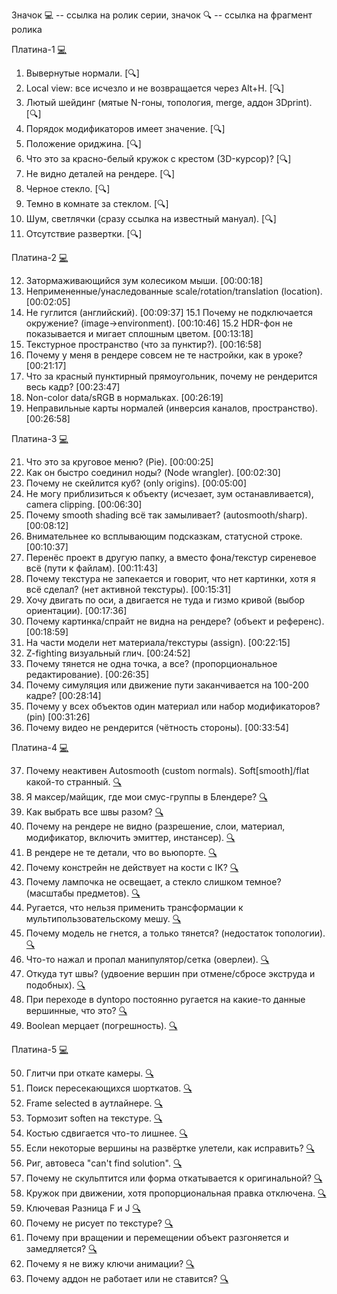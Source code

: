 
Значок :computer: -- ссылка на ролик серии, значок :mag: -- ссылка на фрагмент ролика


Платина-1 [:computer:](https://www.youtube.com/watch?v=82T4_ug0alM&list=PLIMU9w2JuTwMeuefU6i88Jx5ZE6MKeLB2&index=1)
1. Вывернутые нормали. [:mag:] 
2. Local view: все исчезло и не возвращается через Alt+H. [:mag:]
3. Лютый шейдинг (мятые N-гоны, топология, merge, аддон 3Dprint). [:mag:]
4. Порядок модификаторов имеет значение. [:mag:]
5. Положение ориджина. [:mag:]
6. Что это за красно-белый кружок с крестом (3D-курсор)? [:mag:]
7. Не видно деталей на рендере. [:mag:]
8. Черное стекло. [:mag:]
9. Темно в комнате за стеклом. [:mag:]
10. Шум, светлячки (сразу ссылка на известный мануал). [:mag:]
11. Отсутствие развертки. [:mag:]


Платина-2 [:computer:](https://www.youtube.com/watch?v=KQUnFL9LEV4&list=PLIMU9w2JuTwMeuefU6i88Jx5ZE6MKeLB2&index=2)
    
12. Затормаживающийся зум колесиком мыши. [00:00:18]
13. Непримененные/унаследованные scale/rotation/translation (location). [00:02:05]
14. Не гуглится (английский). [00:09:37]
15.1 Почему не подключается окружение? (image->environment). [00:10:46]
15.2 HDR-фон не показывается и мигает сплошным цветом. [00:13:18]
16. Текстурное пространство (что за пунктир?). [00:16:58]
17. Почему у меня в рендере совсем не те настройки, как в уроке? [00:21:17]
18. Что за красный пунктирный прямоугольник, почему не рендерится весь кадр? [00:23:47]
19. Non-color data/sRGB в нормальках. [00:26:19]
20. Неправильные карты нормалей (инверсия каналов, пространство). [00:26:58]


Платина-3 [:computer:](https://www.youtube.com/watch?v=3j8Y5lyOyv8&list=PLIMU9w2JuTwMeuefU6i88Jx5ZE6MKeLB2&index=3)
    
21. Что это за круговое меню? (Pie). [00:00:25]
22. Как он быстро соединил ноды? (Node wrangler). [00:02:30]
23. Почему не скейлится куб? (only origins). [00:05:00]
24. Не могу приблизиться к объекту (исчезает, зум останавливается), camera clipping. [00:06:30]
25. Почему smooth shading всё так замыливает? (autosmooth/sharp). [00:08:12]
26. Внимательнее ко всплывающим подсказкам, статусной строке. [00:10:37]
27. Перенёс проект в другую папку, а вместо фона/текстур сиреневое всё (пути к файлам). [00:11:43]  
28. Почему текстура не запекается и говорит, что нет картинки, хотя я всё сделал? (нет активной текстуры). [00:15:31]
29. Хочу двигать по оси, а двигается не туда и гизмо кривой (выбор ориентации). [00:17:36]
30. Почему картинка/спрайт не видна на рендере? (объект и референс). [00:18:59]
31. На части модели нет материала/текстуры (assign). [00:22:15] 
32. Z-fighting визуальный глич. [00:24:52]
33. Почему тянется не одна точка, а все? (пропорциональное редактирование). [00:26:35]
34. Почему симуляция или движение пути заканчивается на 100-200 кадре? [00:28:14]
35. Почему у всех объектов один материал или набор модификаторов? (pin) [00:31:26]
36. Почему видео не рендерится (чётность стороны). [00:33:54]


Платина-4 [:computer:](https://www.youtube.com/watch?v=mKSkzUltN8A&list=PLIMU9w2JuTwMeuefU6i88Jx5ZE6MKeLB2&index=4)
    
37. Почему неактивен Autosmooth (custom normals). Soft[smooth]/flat какой-то странный. [:mag:](https://www.youtube.com/watch?v=mKSkzUltN8A&list=PLIMU9w2JuTwMeuefU6i88Jx5ZE6MKeLB2&index=4&t=18s)
38. Я максер/майщик, где мои смус-группы в Блендере? [:mag:](https://www.youtube.com/watch?v=mKSkzUltN8A&list=PLIMU9w2JuTwMeuefU6i88Jx5ZE6MKeLB2&index=4&t=114s)
39. Как выбрать все швы разом? [:mag:](https://www.youtube.com/watch?v=mKSkzUltN8A&list=PLIMU9w2JuTwMeuefU6i88Jx5ZE6MKeLB2&index=4&t=219s)
40. Почему на рендере не видно (разрешение, слои, материал, модификатор, включить эмиттер, инстансер). [:mag:](https://www.youtube.com/watch?v=mKSkzUltN8A&list=PLIMU9w2JuTwMeuefU6i88Jx5ZE6MKeLB2&index=4&t=289s)
41. В рендере не те детали, что во вьюпорте. [:mag:](https://www.youtube.com/watch?v=mKSkzUltN8A&list=PLIMU9w2JuTwMeuefU6i88Jx5ZE6MKeLB2&index=4&t=769s)
42. Почему констрейн не действует на кости с IK? [:mag:](https://www.youtube.com/watch?v=mKSkzUltN8A&list=PLIMU9w2JuTwMeuefU6i88Jx5ZE6MKeLB2&index=4&t=773s)
43. Почему лампочка не освещает, а стекло слишком темное? (масштабы предметов). [:mag:](https://www.youtube.com/watch?v=mKSkzUltN8A&list=PLIMU9w2JuTwMeuefU6i88Jx5ZE6MKeLB2&index=4&t=882s)
44. Ругается, что нельзя применить трансформации к мультипользовательскому мешу. [:mag:](https://www.youtube.com/watch?v=mKSkzUltN8A&list=PLIMU9w2JuTwMeuefU6i88Jx5ZE6MKeLB2&index=4&t=1085s)
45. Почему модель не гнется, а только тянется? (недостаток топологии). [:mag:](https://www.youtube.com/watch?v=mKSkzUltN8A&list=PLIMU9w2JuTwMeuefU6i88Jx5ZE6MKeLB2&index=4&t=1234s)
46. Что-то нажал и пропал манипулятор/сетка (оверлеи). [:mag:](https://www.youtube.com/watch?v=mKSkzUltN8A&list=PLIMU9w2JuTwMeuefU6i88Jx5ZE6MKeLB2&index=4&t=1333s)
47. Откуда тут швы? (удвоение вершин при отмене/сбросе экструда и подобных). [:mag:](https://www.youtube.com/watch?v=mKSkzUltN8A&list=PLIMU9w2JuTwMeuefU6i88Jx5ZE6MKeLB2&index=4&t=1471s)
48. При переходе в dyntopo постоянно ругается на какие-то данные вершинные, что это? [:mag:](https://www.youtube.com/watch?v=mKSkzUltN8A&list=PLIMU9w2JuTwMeuefU6i88Jx5ZE6MKeLB2&index=4&t=1791s)
49. Boolean мерцает (погрешность). [:mag:](https://www.youtube.com/watch?v=mKSkzUltN8A&list=PLIMU9w2JuTwMeuefU6i88Jx5ZE6MKeLB2&index=4&t=1908s)


Платина-5 [:computer:](https://www.youtube.com/watch?v=Pn4KCBIchQQ&list=PLIMU9w2JuTwMeuefU6i88Jx5ZE6MKeLB2&index=5)
    
50. Глитчи при откате камеры. [:mag:](https://www.youtube.com/watch?v=Pn4KCBIchQQ&list=PLIMU9w2JuTwMeuefU6i88Jx5ZE6MKeLB2&index=5&t=25s)
51. Поиск пересекающихся шорткатов. [:mag:](https://www.youtube.com/watch?v=Pn4KCBIchQQ&list=PLIMU9w2JuTwMeuefU6i88Jx5ZE6MKeLB2&index=5&t=210s)
52. Frame selected в аутлайнере. [:mag:](https://www.youtube.com/watch?v=Pn4KCBIchQQ&list=PLIMU9w2JuTwMeuefU6i88Jx5ZE6MKeLB2&index=5&t=251s)
53. Тормозит soften на текстуре. [:mag:](https://www.youtube.com/watch?v=Pn4KCBIchQQ&list=PLIMU9w2JuTwMeuefU6i88Jx5ZE6MKeLB2&index=5&t=283s)
54. Костью сдвигается что-то лишнее. [:mag:](https://www.youtube.com/watch?v=Pn4KCBIchQQ&list=PLIMU9w2JuTwMeuefU6i88Jx5ZE6MKeLB2&index=5&t=384s)
55. Если некоторые вершины на развёртке улетели, как исправить? [:mag:](https://www.youtube.com/watch?v=Pn4KCBIchQQ&list=PLIMU9w2JuTwMeuefU6i88Jx5ZE6MKeLB2&index=5&t=427s)
56. Риг, автовеса "can't find solution". [:mag:](https://www.youtube.com/watch?v=Pn4KCBIchQQ&list=PLIMU9w2JuTwMeuefU6i88Jx5ZE6MKeLB2&index=5&t=565s)
57. Почему не скульптится или форма откатывается к оригинальной? [:mag:](https://www.youtube.com/watch?v=Pn4KCBIchQQ&list=PLIMU9w2JuTwMeuefU6i88Jx5ZE6MKeLB2&index=5&t=660s)
58. Кружок при движении, хотя пропорциональная правка отключена. [:mag:](https://www.youtube.com/watch?v=Pn4KCBIchQQ&list=PLIMU9w2JuTwMeuefU6i88Jx5ZE6MKeLB2&index=5&t=820s)
59. Ключевая Разница F и J [:mag:](https://www.youtube.com/watch?v=Pn4KCBIchQQ&list=PLIMU9w2JuTwMeuefU6i88Jx5ZE6MKeLB2&index=5&t=877s)
60. Почему не рисует по текстуре? [:mag:](https://www.youtube.com/watch?v=Pn4KCBIchQQ&list=PLIMU9w2JuTwMeuefU6i88Jx5ZE6MKeLB2&index=5&t=962s)
61. Почему при вращении и перемещении объект разгоняется и замедляется? [:mag:](https://www.youtube.com/watch?v=Pn4KCBIchQQ&list=PLIMU9w2JuTwMeuefU6i88Jx5ZE6MKeLB2&index=5&t=1149s)
62. Почему я не вижу ключи анимации? [:mag:](https://www.youtube.com/watch?v=Pn4KCBIchQQ&list=PLIMU9w2JuTwMeuefU6i88Jx5ZE6MKeLB2&index=5&t=1556s)
63. Почему аддон не работает или не ставится? [:mag:](https://www.youtube.com/watch?v=Pn4KCBIchQQ&list=PLIMU9w2JuTwMeuefU6i88Jx5ZE6MKeLB2&index=5&t=1597s)

